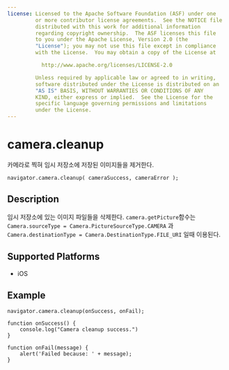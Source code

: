 ```yaml
---
license: Licensed to the Apache Software Foundation (ASF) under one
         or more contributor license agreements.  See the NOTICE file
         distributed with this work for additional information
         regarding copyright ownership.  The ASF licenses this file
         to you under the Apache License, Version 2.0 (the
         "License"); you may not use this file except in compliance
         with the License.  You may obtain a copy of the License at

           http://www.apache.org/licenses/LICENSE-2.0

         Unless required by applicable law or agreed to in writing,
         software distributed under the License is distributed on an
         "AS IS" BASIS, WITHOUT WARRANTIES OR CONDITIONS OF ANY
         KIND, either express or implied.  See the License for the
         specific language governing permissions and limitations
         under the License.
---
```


camera.cleanup
=================

카메라로 찍혀 임시 저장소에 저장된 이미지들을 제거한다.

    navigator.camera.cleanup( cameraSuccess, cameraError );

Description
-----------

임시 저장소에 있는 이미지 파일들을 삭제한다. `camera.getPicture`함수는 `Camera.sourceType = Camera.PictureSourceType.CAMERA` 과 `Camera.destinationType = Camera.DestinationType.FILE_URI` 일때 이용된다.


Supported Platforms
-------------------

- iOS


Example
-------------

    navigator.camera.cleanup(onSuccess, onFail); 

    function onSuccess() {
        console.log("Camera cleanup success.")
    }

    function onFail(message) {
        alert('Failed because: ' + message);
    }
